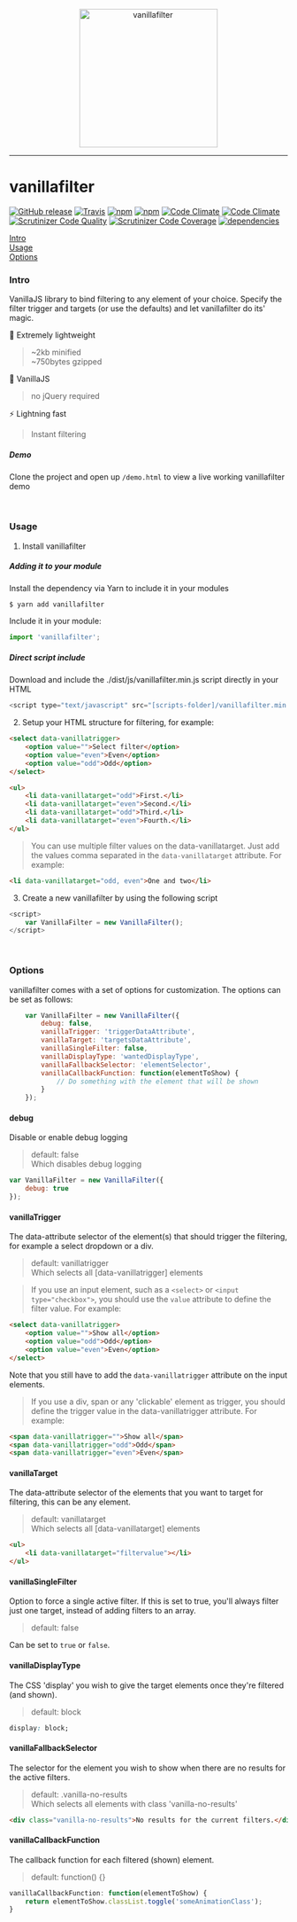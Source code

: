<p align="center">
	<img src="https://s1.postimg.org/nimmn9kf3/vanillafilter.png" alt="vanillafilter" width="250" height="250" />
</p>

___

# vanillafilter
[![GitHub release](https://img.shields.io/github/release/dverleg/vanillafilter.svg)](https://github.com/dverleg/vanillafilter)
[![Travis](https://img.shields.io/travis/dverleg/vanillafilter.svg)](https://travis-ci.org/dverleg/vanillafilter)
[![npm](https://img.shields.io/npm/dt/vanillafilter.svg)](https://www.npmjs.com/package/vanillafilter)
[![npm](https://img.shields.io/npm/dm/vanillafilter.svg)](https://www.npmjs.com/package/vanillafilter)
[![Code Climate](https://img.shields.io/codeclimate/github/dverleg/vanillafilter.svg)](https://codeclimate.com/github/dverleg/vanillafilter)
[![Code Climate](https://img.shields.io/codeclimate/issues/github/dverleg/vanillafilter.svg)](https://codeclimate.com/github/dverleg/vanillafilter)
[![Scrutinizer Code Quality](https://scrutinizer-ci.com/g/dverleg/vanillafilter/badges/quality-score.png?b=master)](https://scrutinizer-ci.com/g/dverleg/vanillafilter/?branch=master)
[![Scrutinizer Code Coverage](https://scrutinizer-ci.com/g/dverleg/vanillafilter/badges/coverage.png?b=master)](https://scrutinizer-ci.com/g/dverleg/vanillafilter/?branch=master)
[![dependencies](https://david-dm.org/dverleg/vanillafilter.svg)](https://www.npmjs.com/package/vanillafilter)

[Intro](#intro)<br>
[Usage](#usage)<br>
[Options](#options)

### Intro
VanillaJS library to bind filtering to any element of your choice. Specify the filter trigger and targets (or use the defaults) and let vanillafilter do its' magic.

:leaves: Extremely lightweight <br>
> ~2kb minified <br>
> ~750bytes gzipped

:tada: VanillaJS
> no jQuery required

:zap: Lightning fast
> Instant filtering

##### Demo
Clone the project and open up ```/demo.html``` to view a live working vanillafilter demo

<br>

### Usage
1. Install vanillafilter

##### Adding it to your module
Install the dependency via Yarn to include it in your modules
```
$ yarn add vanillafilter
```
Include it in your module:
```javascript
import 'vanillafilter';
```

##### Direct script include
Download and include the ./dist/js/vanillafilter.min.js script directly in your HTML
```javascript
<script type="text/javascript" src="[scripts-folder]/vanillafilter.min.js"></script>
```

2. Setup your HTML structure for filtering, for example:
```html
<select data-vanillatrigger>
	<option value="">Select filter</option>
	<option value="even">Even</option>
	<option value="odd">Odd</option>
</select>

<ul>
	<li data-vanillatarget="odd">First.</li>
	<li data-vanillatarget="even">Second.</li>
	<li data-vanillatarget="odd">Third.</li>
	<li data-vanillatarget="even">Fourth.</li>
</ul>
```

> You can use multiple filter values on the data-vanillatarget. Just add the values comma separated in the ```data-vanillatarget``` attribute. For example:
```html
<li data-vanillatarget="odd, even">One and two</li>
```

3. Create a new vanillafilter by using the following script
```javascript
<script>
	var VanillaFilter = new VanillaFilter();
</script>
```

<br>

### Options
vanillafilter comes with a set of options for customization. The options can be set as follows:
```js
	var VanillaFilter = new VanillaFilter({
		debug: false,
		vanillaTrigger: 'triggerDataAttribute',
		vanillaTarget: 'targetsDataAttribute',
		vanillaSingleFilter: false,
		vanillaDisplayType: 'wantedDisplayType',
		vanillaFallbackSelector: 'elementSelector',
		vanillaCallbackFunction: function(elementToShow) {
			// Do something with the element that will be shown
		}
	});
```

#### debug
Disable or enable debug logging
> default: false <br>
> Which disables debug logging
```js
var VanillaFilter = new VanillaFilter({
	debug: true
});
```

#### vanillaTrigger
The data-attribute selector of the element(s) that should trigger the filtering, for example a select dropdown or a div.
> default: vanillatrigger <br>
> Which selects all [data-vanillatrigger] elements

> If you use an input element, such as a ```<select>``` or ```<input type="checkbox">```, you should use the ```value``` attribute to define the filter value. For example:
```html
<select data-vanillatrigger>
	<option value="">Show all</option>
	<option value="odd">Odd</option>
	<option value="even">Even</option>
</select>
```
Note that you still have to add the ```data-vanillatrigger``` attribute on the input elements.

> If you use a div, span or any 'clickable' element as trigger, you should define the trigger value in the data-vanillatrigger attribute. For example:
```html
<span data-vanillatrigger="">Show all</span>
<span data-vanillatrigger="odd">Odd</span>
<span data-vanillatrigger="even">Even</span>
```

#### vanillaTarget
The data-attribute selector of the elements that you want to target for filtering, this can be any element.
> default: vanillatarget <br>
> Which selects all [data-vanillatarget] elements
```html
<ul>
	<li data-vanillatarget="filtervalue"></li>
</ul>
```

#### vanillaSingleFilter
Option to force a single active filter. If this is set to true, you'll always filter just one target, instead of adding filters to an array.
> default: false <br>

Can be set to `true` or `false`.

#### vanillaDisplayType
The CSS 'display' you wish to give the target elements once they're filtered (and shown).
> default: block <br>
```css
display: block;
```

#### vanillaFallbackSelector
The selector for the element you wish to show when there are no results for the active filters.
> default: .vanilla-no-results <br>
> Which selects all elements with class 'vanilla-no-results'
```html
<div class="vanilla-no-results">No results for the current filters.</div>
```

#### vanillaCallbackFunction
The callback function for each filtered (shown) element.
> default: function() {} <br>
```js
vanillaCallbackFunction: function(elementToShow) {
	return elementToShow.classList.toggle('someAnimationClass');
}
```
